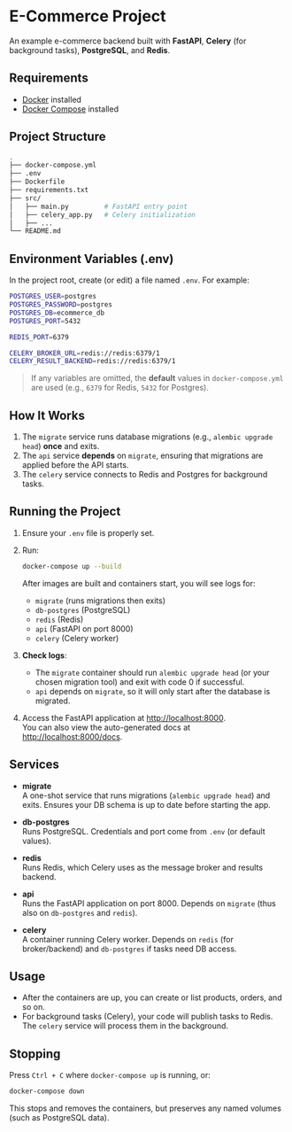 # E-Commerce Project

An example e-commerce backend built with **FastAPI**, **Celery** (for background tasks), **PostgreSQL**, and **Redis**.

## Requirements

- [Docker](https://docs.docker.com/get-docker/) installed  
- [Docker Compose](https://docs.docker.com/compose/install/) installed

## Project Structure

```bash
.
├── docker-compose.yml
├── .env
├── Dockerfile
├── requirements.txt
├── src/
│   ├── main.py         # FastAPI entry point
│   ├── celery_app.py   # Celery initialization
│   ├── ...
└── README.md
```

## Environment Variables (.env)

In the project root, create (or edit) a file named `.env`. For example:

```bash
POSTGRES_USER=postgres
POSTGRES_PASSWORD=postgres
POSTGRES_DB=ecommerce_db
POSTGRES_PORT=5432

REDIS_PORT=6379

CELERY_BROKER_URL=redis://redis:6379/1
CELERY_RESULT_BACKEND=redis://redis:6379/1
```

> If any variables are omitted, the **default** values in `docker-compose.yml` are used (e.g., `6379` for Redis, `5432` for Postgres).

## How It Works

1. The `migrate` service runs database migrations (e.g., `alembic upgrade head`) **once** and exits.
2. The `api` service **depends** on `migrate`, ensuring that migrations are applied before the API starts.
3. The `celery` service connects to Redis and Postgres for background tasks.

## Running the Project

1. Ensure your `.env` file is properly set.
2. Run:

   ```bash
   docker-compose up --build
   ```

   After images are built and containers start, you will see logs for:
   - `migrate` (runs migrations then exits)
   - `db-postgres` (PostgreSQL)
   - `redis` (Redis)
   - `api` (FastAPI on port 8000)
   - `celery` (Celery worker)

3. **Check logs**:
   - The `migrate` container should run `alembic upgrade head` (or your chosen migration tool) and exit with code 0 if successful.
   - `api` depends on `migrate`, so it will only start after the database is migrated.

4. Access the FastAPI application at [http://localhost:8000](http://localhost:8000).  
   You can also view the auto-generated docs at [http://localhost:8000/docs](http://localhost:8000/docs).

## Services

- **migrate**  
  A one-shot service that runs migrations (`alembic upgrade head`) and exits. Ensures your DB schema is up to date before starting the app.

- **db-postgres**  
  Runs PostgreSQL. Credentials and port come from `.env` (or default values).

- **redis**  
  Runs Redis, which Celery uses as the message broker and results backend.

- **api**  
  Runs the FastAPI application on port 8000. Depends on `migrate` (thus also on `db-postgres` and `redis`).

- **celery**  
  A container running Celery worker. Depends on `redis` (for broker/backend) and `db-postgres` if tasks need DB access.

## Usage

- After the containers are up, you can create or list products, orders, and so on.
- For background tasks (Celery), your code will publish tasks to Redis. The `celery` service will process them in the background.

## Stopping

Press `Ctrl + C` where `docker-compose up` is running, or:

```bash
docker-compose down
```

This stops and removes the containers, but preserves any named volumes (such as PostgreSQL data).